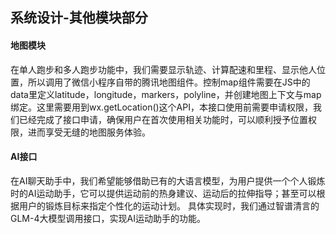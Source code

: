 ## 系统设计-其他模块部分

#### 地图模块
在单人跑步和多人跑步功能中，我们需要显示轨迹、计算配速和里程、显示他人位置，所以调用了微信小程序自带的腾讯地图组件。控制map组件需要在JS中的data里定义latitude，longitude，markers，polyline，并创建地图上下文与map绑定。这里需要用到wx.getLocation()这个API，本接口使用前需要申请权限，我们已经完成了接口申请，确保用户在首次使用相关功能时，可以顺利授予位置权限，进而享受无缝的地图服务体验。

#### AI接口
 在AI聊天助手中，我们希望能够借助已有的大语言模型，为用户提供一个个人锻炼时的AI运动助手，它可以提供运动前的热身建议、运动后的拉伸指导；甚至可以根据用户的锻炼目标来指定个性化的运动计划。 具体实现时，我们通过智谱清言的GLM-4大模型调用接口，实现AI运动助手的功能。
